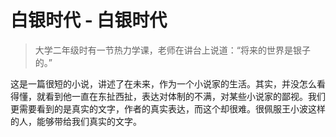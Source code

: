 # 白银时代 - 白银时代

>大学二年级时有一节热力学课，老师在讲台上说道：“将来的世界是银子的。” 

这是一篇很短的小说，讲述了在未来，作为一个小说家的生活。其实，并没怎么看得懂，就看到他一直在东扯西扯，表达对体制的不满，对某些小说家的鄙视。我们更需要看到的是真实的文字，作者的真实表达，而这个却很难。很佩服王小波这样的人，能够带给我们真实的文字。
